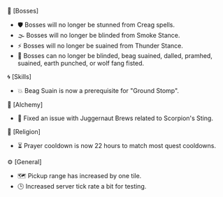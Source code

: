 👑 [Bosses]

- 🛡️ Bosses will no longer be stunned from Creag spells.
- 🌫️ Bosses will no longer be blinded from Smoke Stance.
- ⚡ Bosses will no longer be suained from Thunder Stance.
- 🚫 Bosses can no longer be blinded, beag suained, dalled, pramhed, suained, earth punched, or wolf fang fisted.

🌀 [Skills]

- 💥 Beag Suain is now a prerequisite for "Ground Stomp".

🔮 [Alchemy]

- 🧪 Fixed an issue with Juggernaut Brews related to Scorpion's Sting.

🙏 [Religion]

- ⏳ Prayer cooldown is now 22 hours to match most quest cooldowns.

⚙️ [General]

- 🗺️ Pickup range has increased by one tile.
- 🕒 Increased server tick rate a bit for testing.
